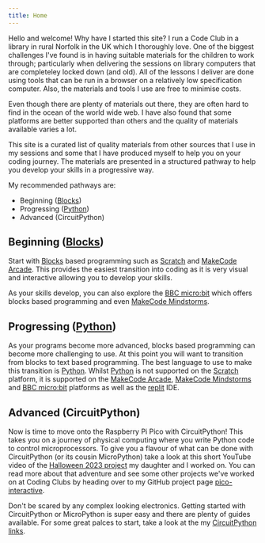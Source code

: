 ```yaml
---
title: Home
---
```


Hello and welcome! Why have I started this site? I run a Code Club in a library in rural Norfolk
in the UK which I thoroughly love. One of the biggest challenges I've found is in having suitable
materials for the children to work through; particularly when delivering the sessions on library
computers that are completeley locked down (and old). All of the lessons I deliver are done using
tools that can be run in a browser on a relatively low specification computer. Also, the materials
and tools I use are free to minimise costs.

Even though there are plenty of materials out there, they are often hard to find in the ocean of
the world wide web. I have also found that some platforms are better supported than others and the
quality of materials available varies a lot.

This site is a curated list of quality materials from other sources that I use in my sessions and
some that I have produced myself to help you on your coding journey. The materials are presented
in a structured pathway to help you develop your skills in a progressive way.

My recommended pathways are:

* Beginning ([Blocks](blocks.md))
* Progressing ([Python](python.md))
* Advanced (CircuitPython)

## Beginning ([Blocks](blocks.md))

Start with [Blocks](blocks.md) based programming such as [Scratch](https://scratch.mit.edu/) and
[MakeCode Arcade](https://arcade.makecode.com/). This provides the easiest transition into coding
as it is very visual and interactive allowing you to develop your skills.

As your skills develop, you can also explore the [BBC micro:bit](https://makecode.microbit.org/)
which offers blocks based programming and even [MakeCode Mindstorms](https://makecode.mindstorms.com/).

## Progressing ([Python](python.md))

As your programs become more advanced, blocks based programming can become more challenging to use.
At this point you will want to transition from blocks to text based programming. The best language
to use to make this transition is [Python](python.md). Whilst [Python](python.md) is not supported
on the [Scratch](https://scratch.mit.edu/) platform, it is supported on the
[MakeCode Arcade](https://arcade.makecode.com/), [MakeCode Mindstorms](https://makecode.mindstorms.com/)
and [BBC micro:bit](https://python.microbit.org/v/3) platforms as well as the [replit](https://replit.com/)
IDE.

## Advanced (CircuitPython)

Now is time to move onto the Raspberry Pi Pico with CircuitPython! This takes you on a journey
of physical computing where you write Python code to control microprocessors. To give you a
flavour of what can be done with CircuitPython (or its cousin MicroPython) take a look at this
short YouTube video of the [Halloween 2023 project](https://youtu.be/a0I0U5x334Y) my daughter
and I worked on. You can read more about that adventure and see some other projects we've worked
on at Coding Clubs by heading over to my GitHub project page
[pico-interactive](https://github.com/danielbloy/pico-interactive).

Don't be scared by any complex looking electronics. Getting started with CircuitPython or
MicroPython is super easy and there are plenty of guides available. For some great palces
to start, take a look at the my [CircuitPython links](links.md#circuitpython).
